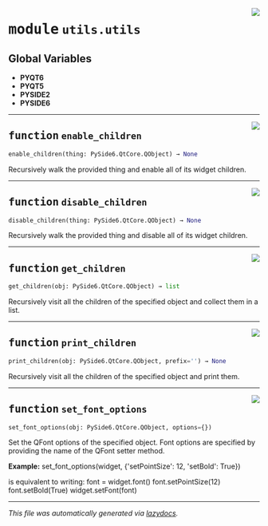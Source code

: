 <!-- markdownlint-disable -->

<a href="..\..\qtstrap\utils\utils.py#L0"><img align="right" style="float:right;" src="https://img.shields.io/badge/-source-cccccc?style=flat-square"></a>

# <kbd>module</kbd> `utils.utils`




**Global Variables**
---------------
- **PYQT6**
- **PYQT5**
- **PYSIDE2**
- **PYSIDE6**

---

<a href="..\..\qtstrap\utils\utils.py#L4"><img align="right" style="float:right;" src="https://img.shields.io/badge/-source-cccccc?style=flat-square"></a>

## <kbd>function</kbd> `enable_children`

```python
enable_children(thing: PySide6.QtCore.QObject) → None
```

Recursively walk the provided thing and enable all of its widget children. 


---

<a href="..\..\qtstrap\utils\utils.py#L23"><img align="right" style="float:right;" src="https://img.shields.io/badge/-source-cccccc?style=flat-square"></a>

## <kbd>function</kbd> `disable_children`

```python
disable_children(thing: PySide6.QtCore.QObject) → None
```

Recursively walk the provided thing and disable all of its widget children. 


---

<a href="..\..\qtstrap\utils\utils.py#L42"><img align="right" style="float:right;" src="https://img.shields.io/badge/-source-cccccc?style=flat-square"></a>

## <kbd>function</kbd> `get_children`

```python
get_children(obj: PySide6.QtCore.QObject) → list
```

Recursively visit all the children of the specified object and collect them in a list. 


---

<a href="..\..\qtstrap\utils\utils.py#L58"><img align="right" style="float:right;" src="https://img.shields.io/badge/-source-cccccc?style=flat-square"></a>

## <kbd>function</kbd> `print_children`

```python
print_children(obj: PySide6.QtCore.QObject, prefix='') → None
```

Recursively visit all the children of the specified object and print them. 


---

<a href="..\..\qtstrap\utils\utils.py#L67"><img align="right" style="float:right;" src="https://img.shields.io/badge/-source-cccccc?style=flat-square"></a>

## <kbd>function</kbd> `set_font_options`

```python
set_font_options(obj: PySide6.QtCore.QObject, options={})
```

Set the QFont options of the specified object. Font options are specified by providing the name of the QFont setter method. 



**Example:**
 set_font_options(widget, {'setPointSize': 12, 'setBold': True}) 

is equivalent to writing: font = widget.font() font.setPointSize(12) font.setBold(True) widget.setFont(font) 




---

_This file was automatically generated via [lazydocs](https://github.com/ml-tooling/lazydocs)._
